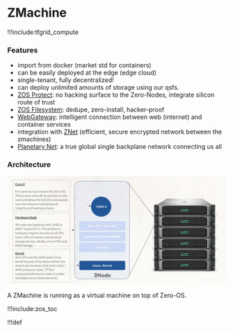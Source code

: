 # ZMachine

!!!include:tfgrid_compute

### Features

*   import from docker (market std for containers)
*   can be easily deployed at the edge (edge cloud)
*   single-tenant, fully decentralized!
*   can deploy unlimited amounts of storage using our qsfs.
*   [ZOS Protect](zos_protect): no hacking surface to the Zero-Nodes, integrate silicon route of trust
*   [ZOS Filesystem](qsfs): dedupe, zero-install, hacker-proof
*   [WebGateway](webgw): intelligent connection between web (internet) and container services
*   integration with [ZNet](znet) (efficient, secure encrypted network between the zmachines)
*   [Planetary Net](planetary_network): a true global single backplane network connecting us all


### Architecture

![](img/zmachine_zos_.jpg)

A ZMachine is running as a virtual machine on top of Zero-OS.


!!!include:zos_toc

!!!def